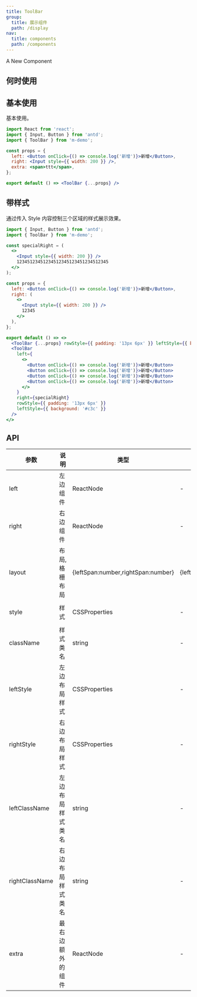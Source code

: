 ```yaml
---
title: ToolBar
group:
  title: 展示组件
  path: /display
nav:
  title: components
  path: /components
---
```



A New Component

## 何时使用


## 基本使用

基本使用。

```jsx
import React from 'react';
import { Input, Button } from 'antd';
import { ToolBar } from 'm-demo';

const props = {
  left: <Button onClick={() => console.log('新增')}>新增</Button>,
  right: <Input style={{ width: 200 }} />,
  extra: <span>ttt</span>,
};

export default () => <ToolBar {...props} />
```

## 带样式
通过传入 Style 内容控制三个区域的样式展示效果。

```jsx
import { Input, Button } from 'antd';
import { ToolBar } from 'm-demo';

const specialRight = (
  <>
    <Input style={{ width: 200 }} />
    12345123451234512345123451234512345
  </>
);

const props = {
  left: <Button onClick={() => console.log('新增')}>新增</Button>,
  right: (
    <>
      <Input style={{ width: 200 }} />
      12345
    </>
  ),
};

export default () => <>
  <ToolBar {...props} rowStyle={{ padding: '13px 6px' }} leftStyle={{ background: '#c3c' }} />
  <ToolBar
    left={
      <>
        <Button onClick={() => console.log('新增')}>新增</Button>
        <Button onClick={() => console.log('新增')}>新增</Button>
        <Button onClick={() => console.log('新增')}>新增</Button>
        <Button onClick={() => console.log('新增')}>新增</Button>
      </>
    } 
    right={specialRight}
    rowStyle={{ padding: '13px 6px' }}
    leftStyle={{ background: '#c3c' }}
  />
</>
```

## API

| 参数 | 说明 | 类型 | 默认值 | 版本 |
| --- | --- | --- | --- | --- |
| left | 左边组件 | ReactNode | - | --- |
| right | 右边组件 | ReactNode | - | --- |
| layout | 布局,格栅布局 | {leftSpan:number,rightSpan:number} | {leftSpan:12,rightSpan:12} | --- |
| style | 样式 | CSSProperties | - | --- |
| className | 样式类名 | string | - | --- |
| leftStyle | 左边布局样式 | CSSProperties | - | --- |
| rightStyle | 右边布局样式 | CSSProperties | - | --- |
| leftClassName | 左边布局样式类名 | string | - | --- |
| rightClassName | 右边布局样式类名 | string | - | --- |
| extra | 最右边额外的组件 | ReactNode | - | --- |
